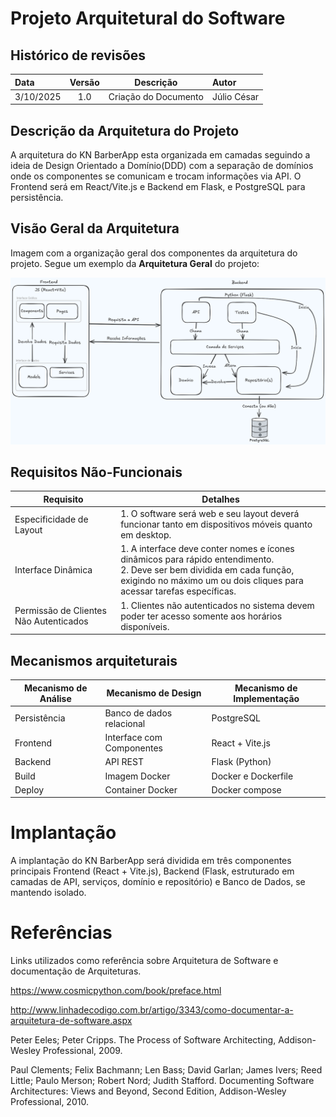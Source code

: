 # Projeto Arquitetural do Software

## Histórico de revisões

| Data       | Versão |                        Descrição                         | Autor |
| :--------- | :----: | :------------------------------------------------------: | :---- |
| 3/10/2025 | 1.0    | Criação do Documento                                     | Júlio César |

## Descrição da Arquitetura do Projeto

A arquitetura do KN BarberApp esta organizada em camadas seguindo a ideia de Design Orientado a Domínio(DDD) com a separação de domínios onde os componentes se comunicam e trocam informações via API. O Frontend será em React/Vite.js e Backend em Flask, e PostgreSQL para persistência. 

## Visão Geral da Arquitetura

Imagem com a organização geral dos componentes da arquitetura do projeto. Segue um exemplo da **Arquitetura Geral** do projeto:

![Arquitetura KNN](arquitetura-knn.png)

## Requisitos Não-Funcionais

| Requisito  | Detalhes |
| ---------- | -------------------------------------------- |
| Especificidade de Layout | 1. O software será web e seu layout deverá funcionar tanto em dispositivos móveis quanto em desktop. |
| Interface Dinâmica | 1. A interface deve conter nomes e ícones dinâmicos para rápido entendimento. <br /> 2. Deve ser bem dividida em cada função, exigindo no máximo um ou dois cliques para acessar tarefas específicas.
| Permissão de Clientes Não Autenticados | 1. Clientes não autenticados no sistema devem poder ter acesso somente aos horários disponíveis. |

## Mecanismos arquiteturais

| Mecanismo de Análise | Mecanismo de Design  | Mecanismo de Implementação |
| -------------------- | -------------------- | -------------------------- |
| Persistência         | Banco de dados relacional | PostgreSQL       |
| Frontend  | Interface com Componentes | React + Vite.js |
| Backend              | 	API REST                  | Flask (Python)     |
| Build                | Imagem Docker            | Docker e Dockerfile    |
| Deploy               | Container Docker         | Docker compose         |

# Implantação

A implantação do KN BarberApp será dividida em três componentes principais Frontend (React + Vite.js), Backend (Flask, estruturado em camadas de API, serviços, domínio e repositório) e Banco de Dados, se mantendo isolado.

# Referências

Links utilizados como referência sobre Arquitetura de Software e documentação de Arquiteturas.

https://www.cosmicpython.com/book/preface.html

http://www.linhadecodigo.com.br/artigo/3343/como-documentar-a-arquitetura-de-software.aspx

Peter Eeles; Peter Cripps. The Process of Software Architecting, Addison-Wesley Professional, 2009.

Paul Clements; Felix Bachmann; Len Bass; David Garlan; James Ivers; Reed Little; Paulo Merson; Robert Nord; Judith Stafford. Documenting Software Architectures: Views and Beyond, Second Edition, Addison-Wesley Professional, 2010.